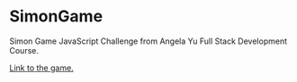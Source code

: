 # SimonGame
Simon Game JavaScript Challenge from Angela Yu Full Stack Development Course.

<a href="https://franjodumanovsky.github.io/SimonGame/" target="_blank">Link to the game.</a>

